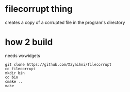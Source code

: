 # filecorrupt thing
creates a copy of a corrupted file in the program's directory

# how 2 build
needs wxwidgets

```
git clone https://github.com/Xzyaihni/filecorrupt
cd filecorrupt
mkdir bin
cd bin
cmake ..
make
```
